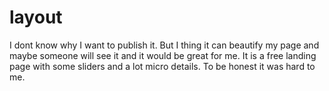 # layout
 I dont know why I want to publish it. But I thing it can beautify my page and maybe someone will see it and it would be great for me. It is a free landing page with some sliders and a lot micro details. To be honest it was hard to me.
